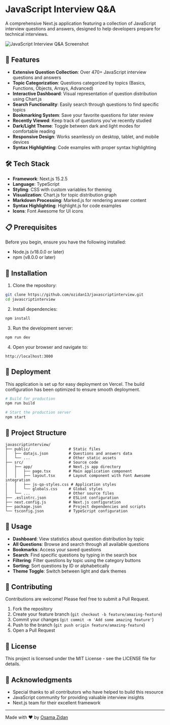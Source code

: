 # JavaScript Interview Q&A

A comprehensive Next.js application featuring a collection of JavaScript interview questions and answers, designed to help developers prepare for technical interviews.

![JavaScript Interview Q&A Screenshot](https://your-screenshot-url-here.png)

## 🚀 Features

- **Extensive Question Collection**: Over 470+ JavaScript interview questions and answers
- **Topic Categorization**: Questions categorized by topics (Basics, Functions, Objects, Arrays, Advanced)
- **Interactive Dashboard**: Visual representation of question distribution using Chart.js
- **Search Functionality**: Easily search through questions to find specific topics
- **Bookmarking System**: Save your favorite questions for later review
- **Recently Viewed**: Keep track of questions you've recently studied
- **Dark/Light Theme**: Toggle between dark and light modes for comfortable reading
- **Responsive Design**: Works seamlessly on desktop, tablet, and mobile devices
- **Syntax Highlighting**: Code examples with proper syntax highlighting

## 🛠️ Tech Stack

- **Framework**: Next.js 15.2.5
- **Language**: TypeScript
- **Styling**: CSS with custom variables for theming
- **Visualization**: Chart.js for topic distribution graph
- **Markdown Processing**: Marked.js for rendering answer content
- **Syntax Highlighting**: Highlight.js for code examples
- **Icons**: Font Awesome for UI icons

## 📋 Prerequisites

Before you begin, ensure you have the following installed:
- Node.js (v18.0.0 or later)
- npm (v8.0.0 or later)

## 🔧 Installation

1. Clone the repository:
```bash
git clone https://github.com/ozidan13/javascriptinterview.git
cd javascriptinterview
```

2. Install dependencies:
```bash
npm install
```

3. Run the development server:
```bash
npm run dev
```

4. Open your browser and navigate to:
```
http://localhost:3000
```

## 🚀 Deployment

This application is set up for easy deployment on Vercel. The build configuration has been optimized to ensure smooth deployment.

```bash
# Build for production
npm run build

# Start the production server
npm start
```

## 📄 Project Structure

```
javascriptinterview/
├── public/                 # Static files
│   ├── datajs.json         # Questions and answers data
│   └── ...                 # Other static assets
├── src/                    # Source code
│   ├── app/                # Next.js app directory
│   │   ├── page.tsx        # Main application component
│   │   ├── layout.tsx      # Layout component with Font Awesome integration
│   │   ├── js-qa-styles.css # Application styles
│   │   └── globals.css     # Global styles
│   └── ...                 # Other source files
├── .eslintrc.json          # ESLint configuration
├── next.config.js          # Next.js configuration
├── package.json            # Project dependencies and scripts
└── tsconfig.json           # TypeScript configuration
```

## 📱 Usage

- **Dashboard**: View statistics about question distribution by topic
- **All Questions**: Browse and search through all available questions
- **Bookmarks**: Access your saved questions
- **Search**: Find specific questions by typing in the search box
- **Filtering**: Filter questions by topic using the category buttons
- **Sorting**: Sort questions by ID or alphabetically
- **Theme Toggle**: Switch between light and dark themes

## 🤝 Contributing

Contributions are welcome! Please feel free to submit a Pull Request.

1. Fork the repository
2. Create your feature branch (`git checkout -b feature/amazing-feature`)
3. Commit your changes (`git commit -m 'Add some amazing feature'`)
4. Push to the branch (`git push origin feature/amazing-feature`)
5. Open a Pull Request

## 📝 License

This project is licensed under the MIT License - see the LICENSE file for details.

## 👏 Acknowledgments

- Special thanks to all contributors who have helped to build this resource
- JavaScript community for providing valuable interview insights
- Next.js team for their excellent framework

---

Made with ❤️ by [Osama Zidan](https://github.com/ozidan13)
